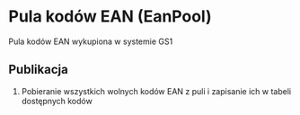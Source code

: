 # Pula kodów EAN (EanPool)

Pula kodów EAN wykupiona w systemie GS1

## Publikacja

1. Pobieranie wszystkich wolnych kodów EAN z puli i zapisanie ich w tabeli dostępnych kodów